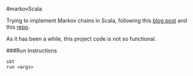 #markovScala

Trying to implement Markov chains in Scala, following this [blog post](http://blog.circuitsofimagination.com/2015/02/15/Markov-Chains.html) and this [repo](https://github.com/tantalum/markov-chain).

As it has been a while, this project code is not so functional.

###Run Instructions

```
sbt
run <args>
```
